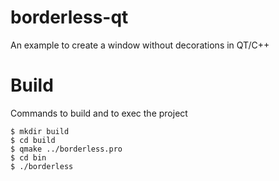 borderless-qt
=============

An example to create a window without decorations in QT/C++

Build
=====

Commands to build and to exec the project

```
$ mkdir build
$ cd build
$ qmake ../borderless.pro
$ cd bin
$ ./borderless
```
